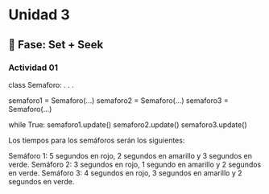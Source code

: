 # Unidad 3

## 🔎 Fase: Set + Seek

### Actividad 01

class Semaforo:
    .
    .
    .

semaforo1 = Semaforo(...)
semaforo2 = Semaforo(...)
semaforo3 = Semaforo(...)

while True:
    semaforo1.update()
    semaforo2.update()
    semaforo3.update()

Los tiempos para los semáforos serán los siguientes:

Semáforo 1: 5 segundos en rojo, 2 segundos en amarillo y 3 segundos en verde.
Semáforo 2: 3 segundos en rojo, 1 segundo en amarillo y 2 segundos en verde.
Semáforo 3: 4 segundos en rojo, 3 segundos en amarillo y 2 segundos en verde.
